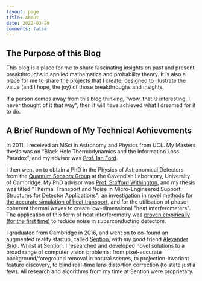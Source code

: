 ```yaml
---
layout: page
title: About
date: 2022-03-29
comments: false
---
```


## The Purpose of this Blog

This blog is a place for me to share fascinating insights on past and present breakthroughs in applied mathematics and probability theory. It is also a place for me to share the projects that I create; designed to illustrate the value (and I hope, the joy) of those breakthroughs and insights.

If a person comes away from this blog thinking, "wow, that *is* interesting, I never thought of it that way", then it will have achieved what I dreamed for it to do.

## A Brief Rundown of My Technical Achievements

In 2011, I received an MSci in Astronomy and Physics from UCL. My Masters thesis was on "Black Hole Thermodynamics and the Information Loss Paradox", and my advisor was [Prof. Ian Ford](https://www.ucl.ac.uk/physics-astronomy/people/professor-ian-ford).

I then went on to obtain a PhD in the Physics of Astronomical Detectors from the [Quantum Sensors Group](https://www.phy.cam.ac.uk/research/research-groups/qs) at the Cavendish Laboratory, University of Cambridge. My PhD advisor was [Prof. Stafford Withington](https://www.phy.cam.ac.uk/directory/withingtons), and my thesis was  titled "Thermal Transport and Noise in Micro-Engineered Support Structures for Detector Applications": an investigation in [novel methods for the accurate simulation of heat transport](https://aip.scitation.org/doi/10.1063/1.4893019), and for the utilisation of phase-coherent thermal waves to create low-dimensional "heat interferometers". The application of this form of heat interferometry was [proven empirically (for the first time)](https://aip.scitation.org/doi/10.1063/1.5041348) to reduce noise in superconducting detectors.

I graduated from Cambridge in 2016, and went on to co-found an augmented reality startup, called [Sention](https://www.linkedin.com/company/21145650/admin/), with my good friend [Alexander Bridi](https://www.linkedin.com/in/zanbridi/). Whilst at Sention, I researched and developed novel solutions to a broad range of computer vision problems: from pixel-accurate background/foreground removal in natural scenes, to projection-invariant feature discovery, to blind real-time lens distortion correction (to state just a few). All research and algorithms from my time at Sention were proprietary.

